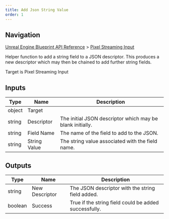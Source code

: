 ```yaml
---
title: Add Json String Value
order: 1
---
```

## Navigation

[Unreal Engine Blueprint API Reference](https://dev.epicgames.com/documentation/en-us/unreal-engine/BlueprintAPI) > [Pixel Streaming Input](https://dev.epicgames.com/documentation/en-us/unreal-engine/BlueprintAPI/PixelStreamingInput)

Helper function to add a string field to a JSON descriptor. This produces
a new descriptor which may then be chained to add further string fields.

Target is Pixel Streaming Input

## Inputs

| Type | Name | Description |
| --- | --- | --- |
| object | Target |  |
| string | Descriptor | The initial JSON descriptor which may be blank initially. |
| string | Field Name | The name of the field to add to the JSON. |
| string | String Value | The string value associated with the field name. |

## Outputs

| Type | Name | Description |
| --- | --- | --- |
| string | New Descriptor | The JSON descriptor with the string field added. |
| boolean | Success | True if the string field could be added successfully. |
